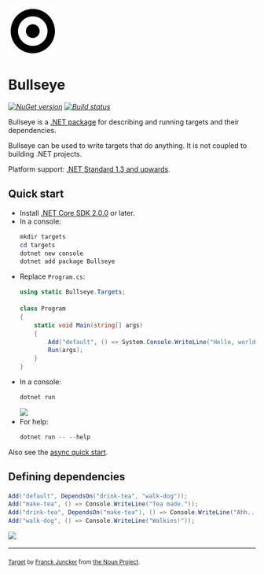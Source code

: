 <img src="assets/bullseye.png" width="100px" />

# Bullseye

_[![NuGet version](https://img.shields.io/nuget/v/Bullseye.svg?style=flat)](https://www.nuget.org/packages/Bullseye)_
_[![Build status](https://ci.appveyor.com/api/projects/status/9qrp4gp31oy4ixh2/branch/master?svg=true)](https://ci.appveyor.com/project/adamralph/bullseye/branch/master)_

Bullseye is a [.NET package](https://www.nuget.org/packages/Bullseye) for describing and running targets and their dependencies.

Bullseye can be used to write targets that do anything. It is not coupled to building .NET projects.

Platform support: [.NET Standard 1.3 and upwards](https://docs.microsoft.com/en-us/dotnet/standard/net-standard).

## Quick start

- Install [.NET Core SDK 2.0.0](https://dot.net/core) or later.
- In a console:
  ```PowerShell
  mkdir targets
  cd targets
  dotnet new console
  dotnet add package Bullseye
  ```
- Replace `Program.cs`:
  ```C#
  using static Bullseye.Targets;

  class Program
  {
      static void Main(string[] args)
      {
          Add("default", () => System.Console.WriteLine("Hello, world!"));
          Run(args);
      }
  }
  ```
- In a console:
  ```PowerShell
  dotnet run
  ```
  <img src="https://raw.githubusercontent.com/adamralph/assets/10ad80273809e587eaa732e552fbf59ddc087cea/bullseye-hello-world-output.png" width="384px" />
- For help:
  ```PowerShell
  dotnet run -- --help
  ```

Also see the [async quick start](https://github.com/adamralph/bullseye/wiki/Async-quick-start).

## Defining dependencies

```C#
Add("default", DependsOn("drink-tea", "walk-dog"));
Add("make-tea", () => Console.WriteLine("Tea made."));
Add("drink-tea", DependsOn("make-tea"), () => Console.WriteLine("Ahh... lovely!"));
Add("walk-dog", () => Console.WriteLine("Walkies!"));
```
<img src="https://raw.githubusercontent.com/adamralph/assets/10ad80273809e587eaa732e552fbf59ddc087cea/bullseye-dependencies-output.png" width="384px" />

---

<sub>[Target](https://thenounproject.com/term/target/345443) by [Franck Juncker](https://thenounproject.com/franckjuncker/) from [the Noun Project](https://thenounproject.com/).</sub>
